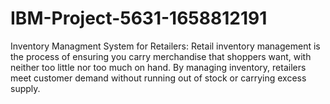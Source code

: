 # IBM-Project-5631-1658812191
Inventory Managment System for Retailers:
Retail inventory management is the process of ensuring you carry merchandise that shoppers want, with neither too little nor too much on hand.
By managing inventory, retailers meet customer demand without running out of stock or carrying excess supply.
